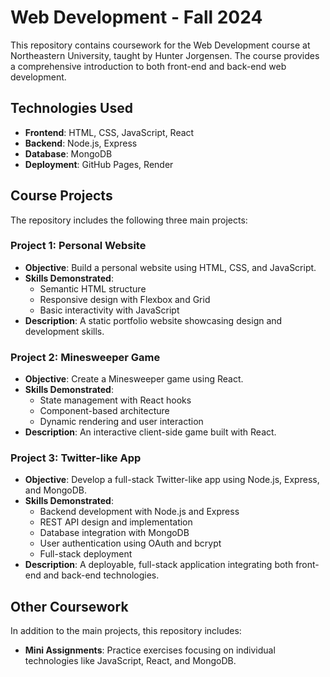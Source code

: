 # Web Development - Fall 2024

This repository contains coursework for the Web Development course at Northeastern University, taught by Hunter Jorgensen. The course provides a comprehensive introduction to both front-end and back-end web development.

## Technologies Used

- **Frontend**: HTML, CSS, JavaScript, React
- **Backend**: Node.js, Express
- **Database**: MongoDB
- **Deployment**: GitHub Pages, Render

## Course Projects

The repository includes the following three main projects:

### Project 1: Personal Website
- **Objective**: Build a personal website using HTML, CSS, and JavaScript.
- **Skills Demonstrated**:
  - Semantic HTML structure
  - Responsive design with Flexbox and Grid
  - Basic interactivity with JavaScript
- **Description**: A static portfolio website showcasing design and development skills.

### Project 2: Minesweeper Game
- **Objective**: Create a Minesweeper game using React.
- **Skills Demonstrated**:
  - State management with React hooks
  - Component-based architecture
  - Dynamic rendering and user interaction
- **Description**: An interactive client-side game built with React.

### Project 3: Twitter-like App
- **Objective**: Develop a full-stack Twitter-like app using Node.js, Express, and MongoDB.
- **Skills Demonstrated**:
  - Backend development with Node.js and Express
  - REST API design and implementation
  - Database integration with MongoDB
  - User authentication using OAuth and bcrypt
  - Full-stack deployment
- **Description**: A deployable, full-stack application integrating both front-end and back-end technologies.

## Other Coursework

In addition to the main projects, this repository includes:

- **Mini Assignments**: Practice exercises focusing on individual technologies like JavaScript, React, and MongoDB. 

